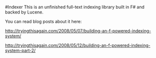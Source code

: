 #Indexer
This is an unfinished full-text indexing library built in F# and backed by Lucene.

You can read blog posts about it here:

<http://tryingthisagain.com/2008/05/07/building-an-f-powered-indexing-system/>

<http://tryingthisagain.com/2008/05/12/building-an-f-powered-indexing-system-part-2/>